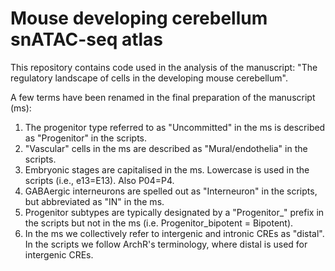 # Mouse developing cerebellum snATAC-seq atlas

This repository contains code used in the analysis of the manuscript: "The regulatory landscape of cells in the developing mouse cerebellum".

A few terms have been renamed in the final preparation of the manuscript (ms):
1. The progenitor type referred to as "Uncommitted" in the ms is described as "Progenitor" in the scripts.
2. "Vascular" cells in the ms are described as "Mural/endothelia" in the scripts.
3. Embryonic stages are capitalised in the ms. Lowercase is used in the scripts (i.e., e13=E13). Also P04=P4.
4. GABAergic interneurons are spelled out as "Interneuron" in the scripts, but abbreviated as "IN" in the ms.
5. Progenitor subtypes are typically designated by a "Progenitor_" prefix in the scripts but not in the ms (i.e. Progenitor_bipotent = Bipotent).
6. In the ms we collectively refer to intergenic and intronic CREs as "distal". In the scripts we follow ArchR's terminology, where distal is used for intergenic CREs.

